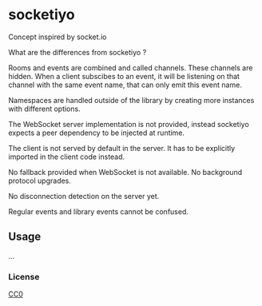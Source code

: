 # socketiyo


Concept inspired by socket.io

What are the differences from socketiyo ?

Rooms and events are combined and called channels. These channels are hidden. When a client subscibes to an event, it will be listening on that channel with the same event name, that can only emit this event name.

Namespaces are handled outside of the library by creating more instances with different options.

The WebSocket server implementation is not provided, instead socketiyo expects a peer dependency to be injected at runtime.

The client is not served by default in the server. It has to be explicitly imported in the client code instead.

No fallback provided when WebSocket is not available. No background protocol upgrades.

No disconnection detection on the server yet.

Regular events and library events cannot be confused.

## Usage

...

### License

[CC0](./license.txt)